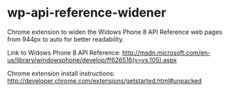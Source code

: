 wp-api-reference-widener
========================

Chrome extension to widen the Widows Phone 8 API Reference web pages from 944px to auto for better readability.

Link to Widows Phone 8 API Reference:
http://msdn.microsoft.com/en-us/library/windowsphone/develop/ff626516(v=vs.105).aspx

Chrome extension install instructions:
http://developer.chrome.com/extensions/getstarted.html#unpacked
